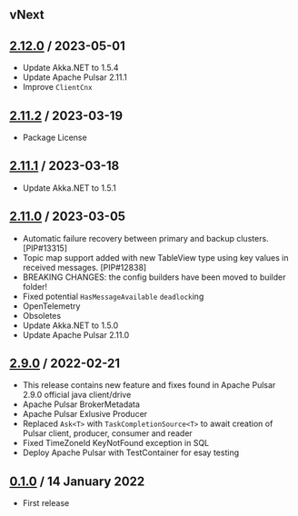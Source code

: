## vNext

## [2.12.0] / 2023-05-01
- Update Akka.NET to 1.5.4
- Update Apache Pulsar 2.11.1
- Improve `ClientCnx`

## [2.11.2] / 2023-03-19
- Package License

## [2.11.1] / 2023-03-18
- Update Akka.NET to 1.5.1

## [2.11.0] / 2023-03-05
- Automatic failure recovery between primary and backup clusters. [PIP#13315]
- Topic map support added with new TableView type using key values in received messages. [PIP#12838]
- BREAKING CHANGES: the config builders have been moved to builder folder!
- Fixed potential `HasMessageAvailable` `deadlock`ing 
- OpenTelemetry 
- Obsoletes
- Update Akka.NET to 1.5.0
- Update Apache Pulsar 2.11.0

## [2.9.0] / 2022-02-21
- This release contains new feature and fixes found in Apache Pulsar 2.9.0 official java client/drive
- Apache Pulsar BrokerMetadata
- Apache Pulsar Exlusive Producer
- Replaced `Ask<T>` with `TaskCompletionSource<T>` to await creation of Pulsar client, producer, consumer and reader
- Fixed TimeZoneId KeyNotFound exception in SQL
- Deploy Apache Pulsar with TestContainer for esay testing

## [0.1.0] / 14 January 2022
- First release

[vNext]: https://github.com/eaba/SharpPulsar/compare/2.12.0...HEAD
[2.12.0]: https://github.com/eaba/SharpPulsar/compare/2.11.2...2.12.0
[2.11.2]: https://github.com/eaba/SharpPulsar/compare/2.11.1...2.11.2
[2.11.1]: https://github.com/eaba/SharpPulsar/compare/2.11.0...2.11.1
[2.11.0]: https://github.com/eaba/SharpPulsar/compare/2.9.0...2.11.0
[2.9.0]: https://github.com/eaba/SharpPulsar/compare/0.1.0...2.9.0
[0.1.0]: https://github.com/eaba/SharpPulsar/tree/0.1.0


